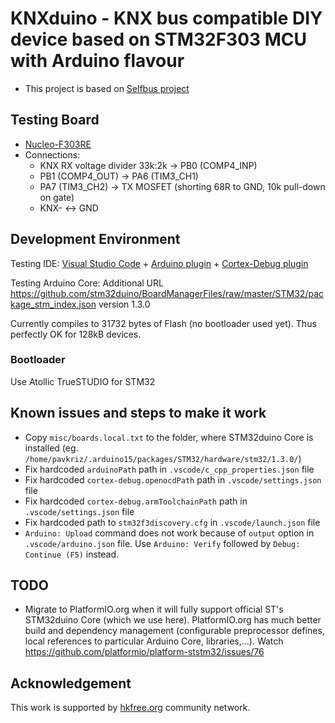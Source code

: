 # KNXduino - KNX bus compatible DIY device based on STM32F303 MCU with Arduino flavour

* This project is based on [Selfbus project](http://www.selfbus.org)

## Testing Board

* [Nucleo-F303RE](https://www.st.com/en/evaluation-tools/nucleo-f303re.html)
* Connections:
    * KNX RX voltage divider 33k:2k -> PB0 (COMP4_INP)
    * PB1 (COMP4_OUT) -> PA6 (TIM3_CH1)
    * PA7 (TIM3_CH2) -> TX MOSFET (shorting 68R to GND, 10k pull-down on gate)
    * KNX- <-> GND

## Development Environment


Testing IDE: [Visual Studio Code](https://code.visualstudio.com/) + [Arduino plugin](https://marketplace.visualstudio.com/items?itemName=vsciot-vscode.vscode-arduino) + [Cortex-Debug plugin](https://marketplace.visualstudio.com/items?itemName=marus25.cortex-debug)

Testing Arduino Core: Additional URL https://github.com/stm32duino/BoardManagerFiles/raw/master/STM32/package_stm_index.json version 1.3.0

Currently compiles to 31732 bytes of Flash (no bootloader used yet). Thus perfectly OK for 128kB devices.

### Bootloader

Use Atollic TrueSTUDIO for STM32

## Known issues and steps to make it work

* Copy `misc/boards.local.txt` to the folder, where STM32duino Core is installed (eg. `/home/pavkriz/.arduino15/packages/STM32/hardware/stm32/1.3.0/`)
* Fix hardcoded `arduinoPath` path in `.vscode/c_cpp_properties.json` file
* Fix hardcoded `cortex-debug.openocdPath` path in `.vscode/settings.json` file
* Fix hardcoded `cortex-debug.armToolchainPath` path in `.vscode/settings.json` file
* Fix hardcoded path to `stm32f3discovery.cfg` in `.vscode/launch.json` file
* `Arduino: Upload` command does not work because of `output` option in `.vscode/arduino.json` file. Use `Arduino: Verify` followed by `Debug: Continue (F5)` instead.

## TODO

* Migrate to PlatformIO.org when it will fully support official ST's STM32duino Core (which we use here). PlatformIO.org has much better build and dependency management (configurable preprocessor defines, local references to particular Arduino Core, libraries,...). Watch https://github.com/platformio/platform-ststm32/issues/76

## Acknowledgement

This work is supported by [hkfree.org](http://www.hkfree.org) community network.